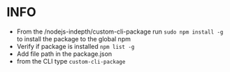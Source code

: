 # INFO

- From the /nodejs-indepth/custom-cli-package run `sudo npm install -g` to install the package to the global npm
- Verify if package is installed `npm list -g`
- Add file path in the package.json
- from the CLI type `custom-cli-package`
